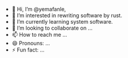 - 👋 Hi, I’m @yemafanle, 
- 👀 I’m interested in rewriting software by rust.
- 🌱 I’m currently learning system software.
- 💞️ I’m looking to collaborate on ...
- 📫 How to reach me ...
- 😄 Pronouns: ...
- ⚡ Fun fact: ...

<!---
yemafanle/yemafanle is a ✨ special ✨ repository because its `README.md` (this file) appears on your GitHub profile.
You can click the Preview link to take a look at your changes.
--->
